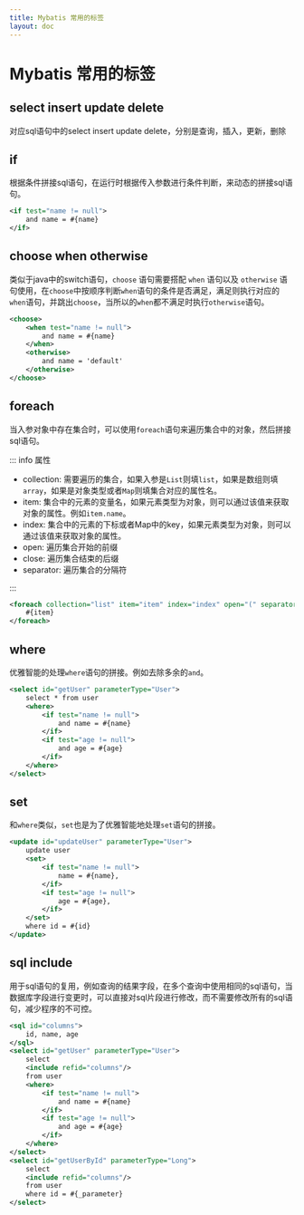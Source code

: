 ```yaml
---
title: Mybatis 常用的标签
layout: doc
---
```


# Mybatis 常用的标签

## select insert update delete

对应sql语句中的select insert update delete，分别是查询，插入，更新，删除

## if

根据条件拼接sql语句，在运行时根据传入参数进行条件判断，来动态的拼接sql语句。

```xml
<if test="name != null">
    and name = #{name}
</if>
```

## choose when otherwise

类似于java中的switch语句，`choose` 语句需要搭配 `when` 语句以及 `otherwise` 语句使用，在`choose`中按顺序判断`when`语句的条件是否满足，满足则执行对应的`when`语句，并跳出`choose`，当所以的`when`都不满足时执行`otherwise`语句。

```xml
<choose>
    <when test="name != null">
        and name = #{name}
    </when>
    <otherwise>
        and name = 'default'
    </otherwise>
</choose>
```

## foreach

当入参对象中存在集合时，可以使用`foreach`语句来遍历集合中的对象，然后拼接sql语句。

::: info 属性

- collection: 需要遍历的集合，如果入参是`List`则填`list`，如果是数组则填`array`，如果是对象类型或者`Map`则填集合对应的属性名。
- item: 集合中的元素的变量名，如果元素类型为对象，则可以通过该值来获取对象的属性。例如`item.name`。
- index: 集合中的元素的下标或者Map中的key，如果元素类型为对象，则可以通过该值来获取对象的属性。
- open: 遍历集合开始的前缀
- close: 遍历集合结束的后缀
- separator: 遍历集合的分隔符

:::

```xml
<foreach collection="list" item="item" index="index" open="(" separator="," close=")">
    #{item}
</foreach>
```

## where

优雅智能的处理`where`语句的拼接。例如去除多余的`and`。

```xml
<select id="getUser" parameterType="User">
    select * from user
    <where>
        <if test="name != null">
            and name = #{name}
        </if>
        <if test="age != null">
            and age = #{age}
        </if>
    </where>
</select>
```

## set

和`where`类似，`set`也是为了优雅智能地处理`set`语句的拼接。

```xml
<update id="updateUser" parameterType="User">
    update user
    <set>
        <if test="name != null">
            name = #{name},
        </if>
        <if test="age != null">
            age = #{age},
        </if>
    </set>
    where id = #{id}
</update>
```

## sql include

用于sql语句的复用，例如查询的结果字段，在多个查询中使用相同的sql语句，当数据库字段进行变更时，可以直接对sql片段进行修改，而不需要修改所有的sql语句，减少程序的不可控。

```xml
<sql id="columns">
    id, name, age
</sql>
<select id="getUser" parameterType="User">
    select
    <include refid="columns"/>
    from user
    <where>
        <if test="name != null">
            and name = #{name}
        </if>
        <if test="age != null">
            and age = #{age}
        </if>
    </where>
</select>
<select id="getUserById" parameterType="Long">
    select
    <include refid="columns"/>
    from user
    where id = #{_parameter}
</select>
```
